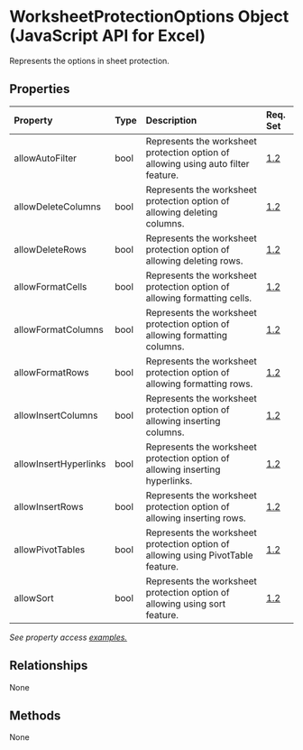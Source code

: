 # WorksheetProtectionOptions Object (JavaScript API for Excel)

Represents the options in sheet protection.

## Properties

| Property	   | Type	|Description| Req. Set|
|:---------------|:--------|:----------|:----|
|allowAutoFilter|bool|Represents the worksheet protection option of allowing using auto filter feature.|[1.2](../requirement-sets/excel-api-requirement-sets.md)|
|allowDeleteColumns|bool|Represents the worksheet protection option of allowing deleting columns.|[1.2](../requirement-sets/excel-api-requirement-sets.md)|
|allowDeleteRows|bool|Represents the worksheet protection option of allowing deleting rows.|[1.2](../requirement-sets/excel-api-requirement-sets.md)|
|allowFormatCells|bool|Represents the worksheet protection option of allowing formatting cells.|[1.2](../requirement-sets/excel-api-requirement-sets.md)|
|allowFormatColumns|bool|Represents the worksheet protection option of allowing formatting columns.|[1.2](../requirement-sets/excel-api-requirement-sets.md)|
|allowFormatRows|bool|Represents the worksheet protection option of allowing formatting rows.|[1.2](../requirement-sets/excel-api-requirement-sets.md)|
|allowInsertColumns|bool|Represents the worksheet protection option of allowing inserting columns.|[1.2](../requirement-sets/excel-api-requirement-sets.md)|
|allowInsertHyperlinks|bool|Represents the worksheet protection option of allowing inserting hyperlinks.|[1.2](../requirement-sets/excel-api-requirement-sets.md)|
|allowInsertRows|bool|Represents the worksheet protection option of allowing inserting rows.|[1.2](../requirement-sets/excel-api-requirement-sets.md)|
|allowPivotTables|bool|Represents the worksheet protection option of allowing using PivotTable feature.|[1.2](../requirement-sets/excel-api-requirement-sets.md)|
|allowSort|bool|Represents the worksheet protection option of allowing using sort feature.|[1.2](../requirement-sets/excel-api-requirement-sets.md)|

_See property access [examples.](#property-access-examples)_

## Relationships
None


## Methods
None

